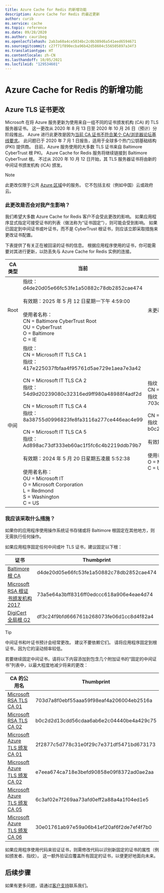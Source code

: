 ```yaml
---
title: Azure Cache for Redis 的新增功能
description: Azure Cache for Redis 的最近更新
author: curib
ms.service: cache
ms.topic: reference
ms.date: 09/28/2020
ms.author: cauribeg
ms.openlocfilehash: 2ab3a60a4ce5034bc2c0b389d6a541eed6594671
ms.sourcegitcommit: c27f71f890ecba96b42d58604c556505897a34f3
ms.translationtype: HT
ms.contentlocale: zh-CN
ms.lasthandoff: 10/05/2021
ms.locfileid: "129534601"
---
```

# <a name="whats-new-in-azure-cache-for-redis"></a>Azure Cache for Redis 的新增功能

## <a name="azure-tls-certificate-change"></a>Azure TLS 证书更改

Microsoft 在将 Azure 服务更新为使用来自一组不同的证书颁发机构 (CA) 的 TLS 服务器证书。 这一更改从 2020 年 8 月 13 日至 2020 年 10 月 26 日（预计）分阶段推出。 Azure 进行此更改是因为[当前 CA 证书不符合某个 CA/浏览器论坛基线要求](https://bugzilla.mozilla.org/show_bug.cgi?id=1649951)。 此问题已于 2020 年 7 月 1 日报告，适用于全球多个热门公钥基础结构 (PKI) 提供商。 目前，Azure 服务使用的大多数 TLS 证书来自 Baltimore CyberTrust 根 PKI。 Azure Cache for Redis 服务将继续链接到 Baltimore CyberTrust 根。 不过从 2020 年 10 月 12 日开始，其 TLS 服务器证书将由新的中间证书颁发机构 (ICA) 颁发。

> [!NOTE]
> 此更改仅限于公共 [Azure 区域](https://azure.microsoft.com/global-infrastructure/geographies/)中的服务。 它不包括主权（例如中国）云或政府云。
>
>

### <a name="does-this-change-affect-me"></a>此更改是否会对我产生影响？

我们希望大多数 Azure Cache for Redis 客户不会受此更改的影响。 如果应用程序显式指定可接受证书的列表（做法称为“证书固定”），则可能会受到影响。 如果已固定到中间证书或叶证书，而不是 CyberTrust 根证书，则应该立即采取措施来更改证书配置。

下表提供了有关正在被回滚的证书的信息。 根据应用程序使用的证书，你可能需要对其进行更新，以防丢失与 Azure Cache for Redis 实例的连接。

| CA 类型 | 当前 | 后期滚动（2020 年 10 月 12 日） | 操作 |
| ----- | ----- | ----- | ----- |
| Root | 指纹：d4de20d05e66fc53fe1a50882c78db2852cae474<br><br> 有效期：2025 年 5 月 12 日星期一下午 4:59:00<br><br> 使用者名称：<br> CN = Baltimore CyberTrust Root<br> OU = CyberTrust<br> O = Baltimore<br> C = IE | 未更改 | 无 |
| 中间 | 指纹：<br> CN = Microsoft IT TLS CA 1<br> 指纹：417e225037fbfaa4f95761d5ae729e1aea7e3a42<br><br> CN = Microsoft IT TLS CA 2<br> 指纹：54d9d20239080c32316ed9ff980a48988f4adf2d<br><br> CN = Microsoft IT TLS CA 4<br> 指纹：8a38755d0996823fe8fa3116a277ce446eac4e99<br><br> CN = Microsoft IT TLS CA 5<br> 指纹：Ad898ac73df333eb60ac1f5fc6c4b2219ddb79b7<br><br> 有效期：2024 年 5 月 20 日星期五凌晨 5:52:38<br><br> 使用者名称：<br> OU = Microsoft IT<br> O = Microsoft Corporation<br> L = Redmond<br> S = Washington<br> C = US<br> | 指纹：<br> CN = Microsoft RSA TLS CA 01<br> 指纹：703d7a8f0ebf55aaa59f98eaf4a206004eb2516a<br><br> CN = Microsoft RSA TLS CA 02<br> 指纹：b0c2d2d13cdd56cdaa6ab6e2c04440be4a429c75<br><br> 有效期：2024 年 10 月 8 日星期二中午 12:00:00<br><br> 使用者名称：<br> O = Microsoft Corporation<br> C = US<br> | 必须 |

### <a name="what-actions-should-i-take"></a>我应该采取什么措施？

如果你的应用程序使用操作系统证书存储或将 Baltimore 根固定在其他地方，则无需执行任何操作。 

如果应用程序固定任何中间或叶 TLS 证书，建议固定以下根：

| 证书 | Thumbprint |
| ----- | ----- |
| [Baltimore 根 CA](https://cacerts.digicert.com/BaltimoreCyberTrustRoot.crt) | d4de20d05e66fc53fe1a50882c78db2852cae474 |
| [Microsoft RSA 根证书颁发机构 2017](https://www.microsoft.com/pkiops/certs/Microsoft%20RSA%20Root%20Certificate%20Authority%202017.crt) | 73a5e64a3bff8316ff0edccc618a906e4eae4d74 |
| [DigiCert 全局根 G2](https://cacerts.digicert.com/DigiCertGlobalRootG2.crt) | df3c24f9bfd666761b268073fe06d1cc8d4f82a4 |

> [!TIP]
> 中间证书和叶证书预计会经常更改。 建议不要依赖它们。 请将应用程序固定到根证书，因为它的滚动频率较低。
>
>

若要继续固定中间证书，请将以下内容添加到包含几个附加证书的“固定的中间证书”列表中，以最大程度地减少将来的更改：

| CA 的公用名 | Thumbprint |
| ----- | ----- |
| [Microsoft RSA TLS CA 01](https://www.microsoft.com/pki/mscorp/Microsoft%20RSA%20TLS%20CA%2001.crt) | 703d7a8f0ebf55aaa59f98eaf4a206004eb2516a |
| [Microsoft RSA TLS CA 02](https://www.microsoft.com/pki/mscorp/Microsoft%20RSA%20TLS%20CA%2002.crt) | b0c2d2d13cdd56cdaa6ab6e2c04440be4a429c75 |
| [Microsoft Azure TLS 颁发 CA 01](https://www.microsoft.com/pkiops/certs/Microsoft%20Azure%20TLS%20Issuing%20CA%2001.cer) | 2f2877c5d778c31e0f29c7e371df5471bd673173 |
| [Microsoft Azure TLS 颁发 CA 02](https://www.microsoft.com/pkiops/certs/Microsoft%20Azure%20TLS%20Issuing%20CA%2002.cer) | e7eea674ca718e3befd90858e09f8372ad0ae2aa |
| [Microsoft Azure TLS 颁发 CA 05](https://www.microsoft.com/pkiops/certs/Microsoft%20Azure%20TLS%20Issuing%20CA%2005.cer) | 6c3af02e7f269aa73afd0eff2a88a4a1f04ed1e5 |
| [Microsoft Azure TLS 颁发 CA 06](https://www.microsoft.com/pkiops/certs/Microsoft%20Azure%20TLS%20Issuing%20CA%2006.cer) | 30e01761ab97e59a06b41ef20af6f2de7ef4f7b0 |

如果应用程序使用代码来验证证书，则需修改代码以识别新固定的证书的属性（例如颁发者、指纹）。 这一额外验证应覆盖所有固定的证书，以便更好地面向未来。

## <a name="next-steps"></a>后续步骤

如果有更多问题，请通过[客户支持](https://azure.microsoft.com/support/options/)联系我们。  
